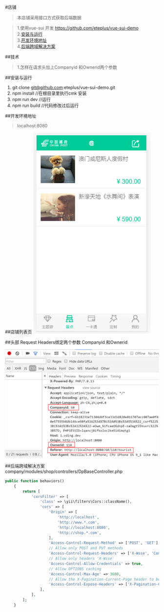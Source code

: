 
#店铺

>本店铺采用接口方式获取后端数据
>

>1.使用vue-sui 开发 https://github.com/eteplus/vue-sui-demo  
>2.[安装与运行](#安装与运行)  
>3.[开发环境地址](#开发环境地址)  
>4.[后端跨域解决方案](#后端跨域解决方案)  

##技术
>1.怎样在请求头加上Companyid 和Ownerid两个参数 
>

##安装与运行
1. git clone git@github.com:eteplus/vue-sui-demo.git
2. npm install //在根目录里执行cmk 安装
3. npm run dev  //运行
4. npm run build //代码修改过后运行


##开发环境地址
>localhost:8080


##店铺列表页
![](1.1.shop_list.png)

##头部 Request Headers绑定两个参数 Companyid 和Ownerid

![](1.2.request_header_field.png)

##后端跨域解决方案
company/modules/shop/controllers/DpBaseController.php  
```php
public function behaviors()
    {
        return [
            'corsFilter' => [
                'class' => \yii\filters\Cors::className(),
                'cors' => [
                    'Origin' => [
                        'http://localhost',
                        'http://www.*.com',
                        'http://localhost:8080',
                        'http://shop.*.com',
                    ],
                    'Access-Control-Request-Method' => ['POST', 'GET'],
                    // Allow only POST and PUT methods
                    'Access-Control-Request-Headers' => ['X-Wsse', 'Companyid', 'Ownerid', 'Cookie', 'Set-Cookie'],
                    // Allow only headers 'X-Wsse'
                    'Access-Control-Allow-Credentials' => true,
                    // Allow OPTIONS caching
                    'Access-Control-Max-Age' => 3600,
                    // Allow the X-Pagination-Current-Page header to be exposed to the browser.
                    'Access-Control-Expose-Headers' => ['X-Pagination-Current-Page'],
                ],
            ],
        ];
    }
```




